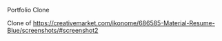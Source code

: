 Portfolio Clone

Clone of https://creativemarket.com/ikonome/686585-Material-Resume-Blue/screenshots/#screenshot2

